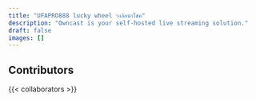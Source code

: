 ```yaml
---
title: "UFAPRO888 lucky wheel วงล้อนำโชค"
description: "Owncast is your self-hosted live streaming solution."
draft: false
images: []
---
```


## Contributors

{{< collaborators >}}
